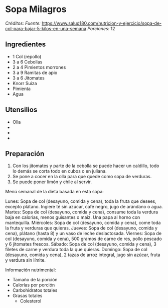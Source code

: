 # Sopa Milagros

*Créditos:* 
*Fuente:* https://www.salud180.com/nutricion-y-ejercicio/sopa-de-col-para-bajar-5-kilos-en-una-semana
*Porciones:* 12


## Ingredientes

- 1 Col (repollo)
- 3 a 6 Cebollas
- 2 a 4 Pimientos morrones
- 3 a 9 Ramitas de apio
- 3 a 6 Jitomates
- Knorr Suiza
- Pimienta
- Agua

## Utensilios

- Olla
- 
- 
- 


## Preparación

1. Con los jitomates y parte de la cebolla se puede hacer un caldillo, todo lo demás se corta todo en cubos o en juliana. 
2. Se pone a cocer en la olla para que quede como sopa de verduras.
3. Se puede poner limón y chile al servir.

Menú semanal de la dieta basada en esta sopa:

Lunes: Sopa de col (desayuno, comida y cena), toda la fruta que desees, excepto plátano. Ingiere té sin azúcar, café negro, jugo de arándano o agua.
Martes: Sopa de col (desayuno, comida y cena), consume toda la verdura baja en calorías, menos guisantes o maíz. Una papa al horno con mantequilla.
Miércoles: Sopa de col (desayuno, comida y cena), come toda la fruta y verduras que quieras.
Jueves: Sopa de col (desayuno, comida y cena), plátano (hasta 8) y un vaso de leche deslactosada.
Viernes: Sopa de col (desayuno, comida y cena), 500 gramos de carne de res, pollo pescado y 6 jitomates frescos.
Sábado: Sopa de col (desayuno, comida y cena), 3 filetes de carne y verdura toda la que quieras.
Domingo: Sopa de col (desayuno, comida y cena), 2 tazas de arroz integral, jugo sin azúcar, fruta y verdura sin límite.

Información nutrimental:

- Tamaño de la porción
- Calorías por porción
- Carbohidratos totales
- Grasas totales
  - Colesterol

